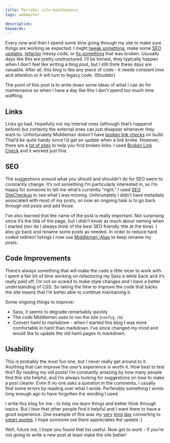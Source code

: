 ```yaml
---
title: Periodic site maintenance
tags: webmaster

description:
keywords:
---
```


Every now and then I spend some time going through my site to make sure things are working as expected. I might [tweak something](https://github.com/lbain/lucybain/commit/98e7b6787934045a546114bfed96b41ac9f95bcb), make some [SEO updates](https://github.com/lbain/lucybain/commit/33d8e3adc537b885905a1fa66b75b85921cf2011), [refactor](https://github.com/lbain/lucybain/commit/f4aa1b6185b947abc9841273b3a518d0326411d4) messy code, or [fix something](https://github.com/lbain/lucybain/commit/8ea1b51a6d790effd008a4511ffe379288efaacb) that was broken. Ususally days like this are pretty unstructured. I’ll be honest, they typically happen when I don’t feel like writing a blog post, but I still think these days are valuable. After all, this blog is like any piece of code - it needs constant love and attention or it will turn to legacy code. (Shudder)

The point of this post is to write down some ideas of what I can do for maintenance so when I have a day like this I don’t spend too much time waffling.

## Links

Links go bad. Hopefully not my internal ones (although that’s happend before) but certainly the external ones can just disapear whenever they want to. Unfortunately Middleman doesn’t have [broken link checks](https://github.com/middleman/middleman/issues/902) on build. That’d be quite handy since I’d get an update when a link broke. However, there are a [lot of sites](https://www.google.com/search?q=spider+site+for+broken+links&oq=spider+site+for+b&aqs=chrome.1.69i57j0l4.3126j0j4&sourceid=chrome&es_sm=119&ie=UTF-8) to help you find broken links. I used [Broken Link Check](http://www.brokenlinkcheck.com/) and it worked just fine.

## SEO

The suggestions around what you should and shouldn’t do for SEO seem to constantly change. It’s not something I’m particularly interested in, so I’m happy for someone to tell me what’s currently “right.” I used [SEO SiteCheckup](http://seositecheckup.com/) to see what I was missing. Unforunately I didn’t have metadata associated with most of my posts, so now an ongoing task is to go back through old posts and add those.

I’ve also learned that the name of the post is really important. Not surprising since it’s the title of the page, but I didn’t know as much about naming when I started (nor do I always think of the best SEO friendly title at the time). I also go back and rename some posts as needed. In order to reduce hard coded redirect listings I now use [Middleman::Alias](https://github.com/Octo-Labs/middleman-alias) to keep rename my posts.

## Code Improvements

There’s always something that will make the code a little nicer to work with. I spent a fair bit of time working on refactoring my Sass a while back and it’s really paid off. I’m not so scared to make style changes and I have a better understanding of CSS. So taking the time to improve the code that backs the site means that I’m better able to continue maintaining it.

Some ongoing things to improve:

* Sass, it seems to degrade remarkably quickly
* The code Middleman uses to run the site (`config.rb`)
* Convert haml to markdown - when I started this blog I was more comfortable in haml than markdown. I’ve since changed my mind and would like to update the old haml pages to markdown.

## Usability

This is probably the most fun one, but I never really get around to it. Anything that can improve the user’s experience is worth it. How best to test this? By reading my old posts! I’m constantly amazing by how many people find this site helpful, and I’m always looking for suggestions on how to make a post clearer. Even if no one asks a question in the comments, I usually find some errors by reading over what I wrote. Perferably something I wrote long enough ago to have forgotten the wording I used.

I write this blog for me - to help me learn things and better think through topics. But I *love* that other people find it helpful and I want them to have a good experience. One example of this was my [very](https://github.com/lbain/lucybain/commit/ea42c6ea4b2983335f903edda5cba3c49ff77df4) [long](https://github.com/lbain/lucybain/commit/0d21a940c235916211e3d06534702edc4f2f3255) [day](https://github.com/lbain/lucybain/commit/cd55113c3dd2cb7b9f26a105a5bbd9472d344224) converting to [smart quotes](http://smartquotesforsmartpeople.com/). I hope someone out there appreciates the update :)

Well, future me, I hope you found that list useful. Now get to work - if you’re not going to write a new post at least make the site better!